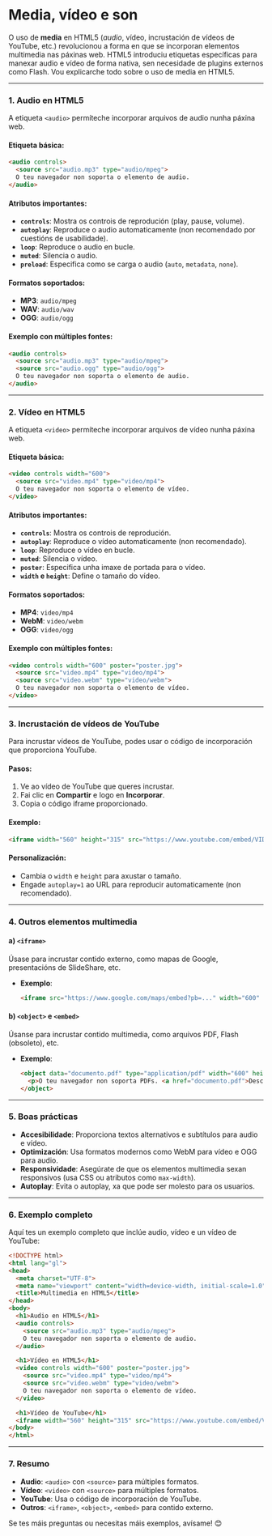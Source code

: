 # Media, vídeo e son

O uso de **media** en HTML5 (*audio*, vídeo, incrustación de vídeos de YouTube, etc.) revolucionou a forma en que se incorporan elementos multimedia nas páxinas web. HTML5 introduciu etiquetas específicas para manexar audio e vídeo de forma nativa, sen necesidade de plugins externos como Flash. Vou explicarche todo sobre o uso de media en HTML5.

---

### **1. Audio en HTML5**
A etiqueta `<audio>` permíteche incorporar arquivos de audio nunha páxina web.

#### **Etiqueta básica**:
```html
<audio controls>
  <source src="audio.mp3" type="audio/mpeg">
  O teu navegador non soporta o elemento de audio.
</audio>
```

#### **Atributos importantes**:
- **`controls`**: Mostra os controis de reprodución (play, pause, volume).
- **`autoplay`**: Reproduce o audio automaticamente (non recomendado por cuestións de usabilidade).
- **`loop`**: Reproduce o audio en bucle.
- **`muted`**: Silencia o audio.
- **`preload`**: Especifica como se carga o audio (`auto`, `metadata`, `none`).

#### **Formatos soportados**:
- **MP3**: `audio/mpeg`
- **WAV**: `audio/wav`
- **OGG**: `audio/ogg`

#### **Exemplo con múltiples fontes**:
```html
<audio controls>
  <source src="audio.mp3" type="audio/mpeg">
  <source src="audio.ogg" type="audio/ogg">
  O teu navegador non soporta o elemento de audio.
</audio>
```

---

### **2. Vídeo en HTML5**
A etiqueta `<video>` permíteche incorporar arquivos de vídeo nunha páxina web.

#### **Etiqueta básica**:
```html
<video controls width="600">
  <source src="video.mp4" type="video/mp4">
  O teu navegador non soporta o elemento de vídeo.
</video>
```

#### **Atributos importantes**:
- **`controls`**: Mostra os controis de reprodución.
- **`autoplay`**: Reproduce o vídeo automaticamente (non recomendado).
- **`loop`**: Reproduce o vídeo en bucle.
- **`muted`**: Silencia o vídeo.
- **`poster`**: Especifica unha imaxe de portada para o vídeo.
- **`width` e `height`**: Define o tamaño do vídeo.

#### **Formatos soportados**:
- **MP4**: `video/mp4`
- **WebM**: `video/webm`
- **OGG**: `video/ogg`

#### **Exemplo con múltiples fontes**:
```html
<video controls width="600" poster="poster.jpg">
  <source src="video.mp4" type="video/mp4">
  <source src="video.webm" type="video/webm">
  O teu navegador non soporta o elemento de vídeo.
</video>
```

---

### **3. Incrustación de vídeos de YouTube**
Para incrustar vídeos de YouTube, podes usar o código de incorporación que proporciona YouTube.

#### **Pasos**:
1. Ve ao vídeo de YouTube que queres incrustar.
2. Fai clic en **Compartir** e logo en **Incorporar**.
3. Copia o código iframe proporcionado.

#### **Exemplo**:
```html
<iframe width="560" height="315" src="https://www.youtube.com/embed/VIDEO_ID" frameborder="0" allow="accelerometer; autoplay; clipboard-write; encrypted-media; gyroscope; picture-in-picture" allowfullscreen></iframe>
```

#### **Personalización**:
- Cambia o `width` e `height` para axustar o tamaño.
- Engade `autoplay=1` ao URL para reproducir automaticamente (non recomendado).

---

### **4. Outros elementos multimedia**

#### **a) `<iframe>`**
Úsase para incrustar contido externo, como mapas de Google, presentacións de SlideShare, etc.

- **Exemplo**:
  ```html
  <iframe src="https://www.google.com/maps/embed?pb=..." width="600" height="450" frameborder="0" style="border:0;" allowfullscreen></iframe>
  ```

#### **b) `<object>` e `<embed>`**
Úsanse para incrustar contido multimedia, como arquivos PDF, Flash (obsoleto), etc.

- **Exemplo**:
  ```html
  <object data="documento.pdf" type="application/pdf" width="600" height="400">
    <p>O teu navegador non soporta PDFs. <a href="documento.pdf">Descarga o arquivo</a>.</p>
  </object>
  ```

---

### **5. Boas prácticas**
- **Accesibilidade**: Proporciona textos alternativos e subtítulos para audio e vídeo.
- **Optimización**: Usa formatos modernos como WebM para vídeo e OGG para audio.
- **Responsividade**: Asegúrate de que os elementos multimedia sexan responsivos (usa CSS ou atributos como `max-width`).
- **Autoplay**: Evita o autoplay, xa que pode ser molesto para os usuarios.

---

### **6. Exemplo completo**
Aquí tes un exemplo completo que inclúe audio, vídeo e un vídeo de YouTube:

```html
<!DOCTYPE html>
<html lang="gl">
<head>
  <meta charset="UTF-8">
  <meta name="viewport" content="width=device-width, initial-scale=1.0">
  <title>Multimedia en HTML5</title>
</head>
<body>
  <h1>Audio en HTML5</h1>
  <audio controls>
    <source src="audio.mp3" type="audio/mpeg">
    O teu navegador non soporta o elemento de audio.
  </audio>

  <h1>Vídeo en HTML5</h1>
  <video controls width="600" poster="poster.jpg">
    <source src="video.mp4" type="video/mp4">
    <source src="video.webm" type="video/webm">
    O teu navegador non soporta o elemento de vídeo.
  </video>

  <h1>Vídeo de YouTube</h1>
  <iframe width="560" height="315" src="https://www.youtube.com/embed/VIDEO_ID" frameborder="0" allow="accelerometer; autoplay; clipboard-write; encrypted-media; gyroscope; picture-in-picture" allowfullscreen></iframe>
</body>
</html>
```

---

### **7. Resumo**
- **Audio**: `<audio>` con `<source>` para múltiples formatos.
- **Vídeo**: `<video>` con `<source>` para múltiples formatos.
- **YouTube**: Usa o código de incorporación de YouTube.
- **Outros**: `<iframe>`, `<object>`, `<embed>` para contido externo.

Se tes máis preguntas ou necesitas máis exemplos, avísame! 😊